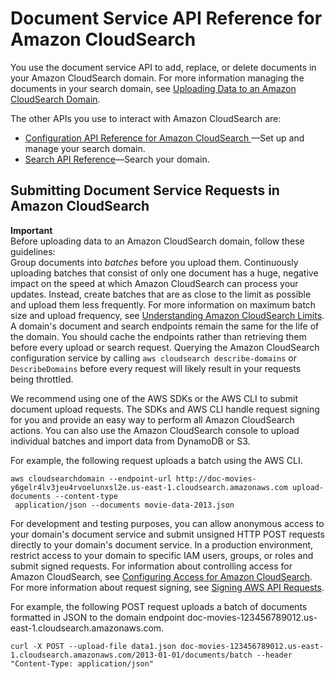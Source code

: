 # Document Service API Reference for Amazon CloudSearch<a name="document-service-api"></a>

You use the document service API to add, replace, or delete documents in your Amazon CloudSearch domain\. For more information managing the documents in your search domain, see [Uploading Data to an Amazon CloudSearch Domain](uploading-data.md)\.

 The other APIs you use to interact with Amazon CloudSearch are: 
+ [Configuration API Reference for Amazon CloudSearch ](configuration-api.md)—Set up and manage your search domain\.
+ [Search API Reference](search-api.md)—Search your domain\.

## Submitting Document Service Requests in Amazon CloudSearch<a name="submitting-document-requests-api"></a>

**Important**  
Before uploading data to an Amazon CloudSearch domain, follow these guidelines:  
Group documents into *batches* before you upload them\. Continuously uploading batches that consist of only one document has a huge, negative impact on the speed at which Amazon CloudSearch can process your updates\. Instead, create batches that are as close to the limit as possible and upload them less frequently\. For more information on maximum batch size and upload frequency, see [Understanding Amazon CloudSearch Limits](limits.md)\.
A domain's document and search endpoints remain the same for the life of the domain\. You should cache the endpoints rather than retrieving them before every upload or search request\. Querying the Amazon CloudSearch configuration service by calling `aws cloudsearch describe-domains` or `DescribeDomains` before every request will likely result in your requests being throttled\.

We recommend using one of the AWS SDKs or the AWS CLI to submit document upload requests\. The SDKs and AWS CLI handle request signing for you and provide an easy way to perform all Amazon CloudSearch actions\. You can also use the Amazon CloudSearch console to upload individual batches and import data from DynamoDB or S3\.

For example, the following request uploads a batch using the AWS CLI\.

```
aws cloudsearchdomain --endpoint-url http://doc-movies-y6gelr4lv3jeu4rvoelunxsl2e.us-east-1.cloudsearch.amazonaws.com upload-documents --content-type
 application/json --documents movie-data-2013.json
```

For development and testing purposes, you can allow anonymous access to your domain's document service and submit unsigned HTTP POST requests directly to your domain's document service\. In a production environment, restrict access to your domain to specific IAM users, groups, or roles and submit signed requests\. For information about controlling access for Amazon CloudSearch, see [Configuring Access for Amazon CloudSearch](configuring-access.md)\. For more information about request signing, see [Signing AWS API Requests](http://docs.aws.amazon.com/general/latest/gr/signing_aws_api_requests.html)\. 

For example, the following POST request uploads a batch of documents formatted in JSON to the domain endpoint doc\-movies\-123456789012\.us\-east\-1\.cloudsearch\.amazonaws\.com\.

```
curl -X POST --upload-file data1.json doc-movies-123456789012.us-east-1.cloudsearch.amazonaws.com/2013-01-01/documents/batch --header "Content-Type: application/json"
```